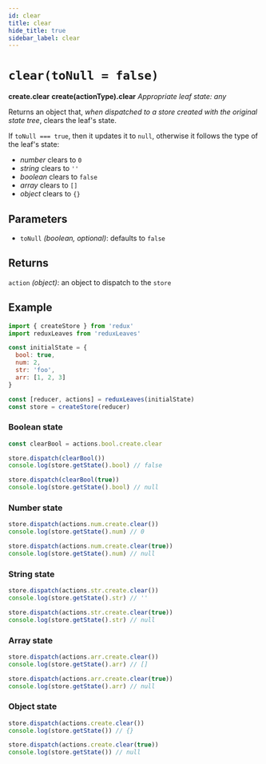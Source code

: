 ```yaml
---
id: clear
title: clear
hide_title: true
sidebar_label: clear
---
```


# `clear(toNull = false)`
**create.clear**
**create(actionType).clear**
*Appropriate leaf state: any*

Returns an object that, *when dispatched to a store created with the original state tree*, clears the leaf's state.

If `toNull === true`, then it updates it to `null`, otherwise it follows the type of the leaf's state:
- *number* clears to `0`
- *string* clears to `''`
- *boolean* clears to `false`
- *array* clears to `[]`
- *object* clears to `{}`

## Parameters
- `toNull` *(boolean, optional)*: defaults to `false`

## Returns
`action` *(object)*: an object to dispatch to the `store`

## Example
```js
import { createStore } from 'redux'
import reduxLeaves from 'reduxLeaves'

const initialState = {
  bool: true,
  num: 2,
  str: 'foo',
  arr: [1, 2, 3]
}

const [reducer, actions] = reduxLeaves(initialState)
const store = createStore(reducer)
```
### Boolean state
```js
const clearBool = actions.bool.create.clear

store.dispatch(clearBool())
console.log(store.getState().bool) // false

store.dispatch(clearBool(true))
console.log(store.getState().bool) // null
```
### Number state
```js
store.dispatch(actions.num.create.clear())
console.log(store.getState().num) // 0

store.dispatch(actions.num.create.clear(true))
console.log(store.getState().num) // null
```
### String state
```js
store.dispatch(actions.str.create.clear())
console.log(store.getState().str) // ''

store.dispatch(actions.str.create.clear(true))
console.log(store.getState().str) // null
```
### Array state
```js
store.dispatch(actions.arr.create.clear())
console.log(store.getState().arr) // []

store.dispatch(actions.arr.create.clear(true))
console.log(store.getState().arr) // null
```
### Object state
```js
store.dispatch(actions.create.clear())
console.log(store.getState()) // {}

store.dispatch(actions.create.clear(true))
console.log(store.getState()) // null
```